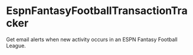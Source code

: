 # EspnFantasyFootballTransactionTracker
Get email alerts when new activity occurs in an ESPN Fantasy Football League.
